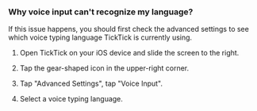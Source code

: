 ### Why voice input can't recognize my language?

If this issue happens, you should first check the advanced settings to see which voice typing language TickTick is currently using.

1. Open TickTick on your iOS device and slide the screen to the right.

2. Tap the gear-shaped icon in the upper-right corner.

3. Tap "Advanced Settings", tap "Voice Input".

4. Select a voice typing language.

